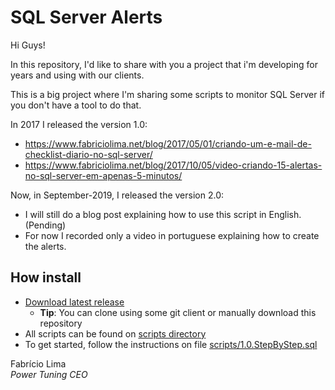 # SQL Server Alerts

Hi Guys!

In this repository, I'd like to share with you a project that i'm developing for years and using with our clients.

This is a big project where I'm sharing some scripts to monitor SQL Server if you don't have a tool to do that.

In 2017 I released the version 1.0:

* <https://www.fabriciolima.net/blog/2017/05/01/criando-um-e-mail-de-checklist-diario-no-sql-server/>
* <https://www.fabriciolima.net/blog/2017/10/05/video-criando-15-alertas-no-sql-server-em-apenas-5-minutos/>

Now, in September-2019, I released the version 2.0:

* I will still do a blog post explaining how to use this script in English. (Pending)
* For now I recorded only a video in portuguese explaining how to create the alerts.

## How install

* [Download latest release](https://github.com/soupowertuning/Script_SQLServer_Alerts/releases/latest)
  * **Tip**: You can clone using some git client or manually download this repository
* All scripts can be found on [scripts directory](scripts/) 
* To get started, follow the instructions on file [scripts/1.0.StepByStep.sql](scripts/1.0.StepByStep.sql)

Fabrício Lima  
_Power Tuning CEO_
